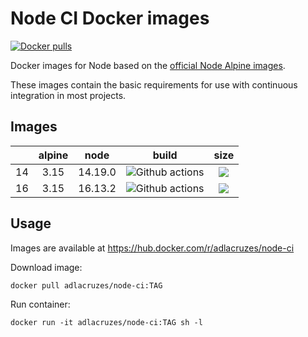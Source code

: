 # Node CI Docker images

[![Docker pulls](https://img.shields.io/docker/pulls/adlacruzes/node-ci?style=square)](https://hub.docker.com/r/adlacruzes/node-ci)

Docker images for Node based on the [official Node Alpine images](https://hub.docker.com/r/_/node/).

These images contain the basic requirements for use with continuous integration in most projects.

## Images

|     | alpine |  node   |                                                                 build                                                                 |                                       size                                       |
|-----|:------:|:-------:|:-------------------------------------------------------------------------------------------------------------------------------------:|:--------------------------------------------------------------------------------:|
| 14  |  3.15  | 14.19.0 | ![Github actions](https://github.com/adlacruzes/node-ci-docker/actions/workflows/node-14-docker-build-push.yml/badge.svg?branch=main) | ![](https://img.shields.io/docker/image-size/adlacruzes/node-ci/14?style=square) |
| 16  |  3.15  | 16.13.2 | ![Github actions](https://github.com/adlacruzes/node-ci-docker/actions/workflows/node-16-docker-build-push.yml/badge.svg?branch=main) | ![](https://img.shields.io/docker/image-size/adlacruzes/node-ci/16?style=square) |

## Usage

Images are available at https://hub.docker.com/r/adlacruzes/node-ci

Download image:

```
docker pull adlacruzes/node-ci:TAG
```

Run container:

```
docker run -it adlacruzes/node-ci:TAG sh -l
```
